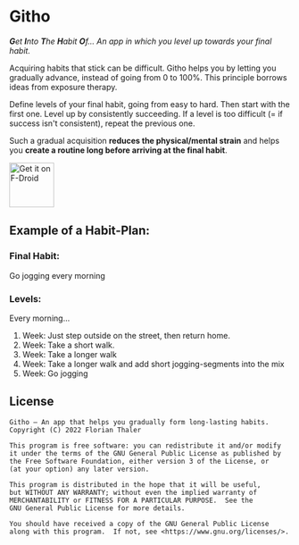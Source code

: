 # Githo

_**G**et **I**nto **T**he **H**abit **O**f… An app in which you level up towards your final habit._

Acquiring habits that stick can be difficult. Githo helps you by letting you gradually advance, instead of going from 0 to 100%. This principle borrows ideas from exposure therapy.

Define levels of your final habit, going from easy to hard. Then start with the first one. Level up by consistently succeeding. If a level is too difficult (= if success isn't consistent), repeat the previous one.

Such a gradual acquisition **reduces the physical/mental strain** and helps you **create a routine long before arriving at the final habit**.

[<img src="https://fdroid.gitlab.io/artwork/badge/get-it-on.png"
     alt="Get it on F-Droid"
     height="80">](https://f-droid.org/packages/com.florianthaler.githo/)

## Example of a Habit-Plan:
### Final Habit:
Go jogging every morning
### Levels:
Every morning...
1. Week: Just step outside on the street, then return home.
2. Week: Take a short walk.
3. Week: Take a longer walk 
4. Week: Take a longer walk and add short jogging-segments into the mix
5. Week: Go jogging

## License
```
Githo – An app that helps you gradually form long-lasting habits.
Copyright (C) 2022 Florian Thaler

This program is free software: you can redistribute it and/or modify
it under the terms of the GNU General Public License as published by
the Free Software Foundation, either version 3 of the License, or
(at your option) any later version.

This program is distributed in the hope that it will be useful,
but WITHOUT ANY WARRANTY; without even the implied warranty of
MERCHANTABILITY or FITNESS FOR A PARTICULAR PURPOSE.  See the
GNU General Public License for more details.

You should have received a copy of the GNU General Public License
along with this program.  If not, see <https://www.gnu.org/licenses/>.
```
